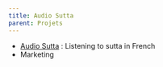 ```yaml
---
title: Audio Sutta
parent: Projets
---
```


  - [Audio Sutta](http://www.audiosutta.org) : Listening to sutta in French
  - Marketing
